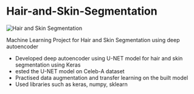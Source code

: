 # Hair-and-Skin-Segmentation

![Hair and Skin Segmentation](https://user-images.githubusercontent.com/42758772/77234170-9c863280-6b69-11ea-8b02-869a872e50cf.JPG)

Machine Learning Project for Hair and Skin Segmentation using deep autoencoder
* Developed deep autoencoder using U-NET model for hair and skin segmentation using Keras
* ested the U-NET model on Celeb-A dataset
* Practised data augmentation and transfer learning on the built model
* Used libraries such as keras, numpy, sklearn

  
